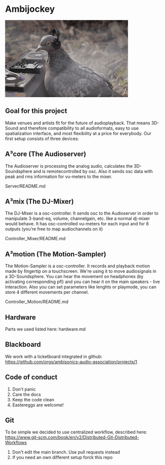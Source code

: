 # Ambijockey

![first ambijocky](doc/pix/gif1.gif)

## Goal for this project
Make venues and artists fit for the future of audioplayback. That means 3D-Sound and therefore compatibility to all audioformats, easy to use spatialization interface, and most flexibility at a price for everybody. Our first setup consists of three devices:

## A³core (The Audioserver)
The Audioserver is processing the analog audio, calculates the 3D-Soundsphere and is remotecontrolled by osc. Also it sends osc data with peak and rms information for vu-meters to the mixer. 

Server/README.md

## A³mix (The DJ-Mixer)
The DJ-Mixer is a osc-controller. It sends osc to the Audioserver in order to manipulate 3-band-eq, volume, channelgain, etc. like a normal dj-mixer would behave. It has osc-controlled vu-meters for each input and for 8 outputs (you're free to map audiochannels on it)

Controller_Mixer/README.md

## A³motion (The Motion-Sampler)
The Motion-Sampler is a osc-controller. It records and playback motion made by fingertip on a touchscreen. We're using it to move audiosignals in a 3D-Soundsphere. You can hear the movement on headphones (by activating corresponding pfl) and you can hear it on the main speakers - live interaction. Also you can set parameters like lenghts or playmode, you can store 4 different movements per channel.

Controller_Motion/README.md

## Hardware
Parts we used listed here: hardware.md

## Blackboard
We work with a ticketboard integrated in github:
https://github.com/orgs/ambisonics-audio-association/projects/1

## Code of conduct
1. Don't panic
2. Care the docs
3. Keep the code clean
4. Eastereggs are welcome!

## Git
To be simple we decided to use centralized workflow, described here:
https://www.git-scm.com/book/en/v2/Distributed-Git-Distributed-Workflows

1. Don't edit the main branch. Use pull requests instead
2. If you need an own different setup forck this repo
